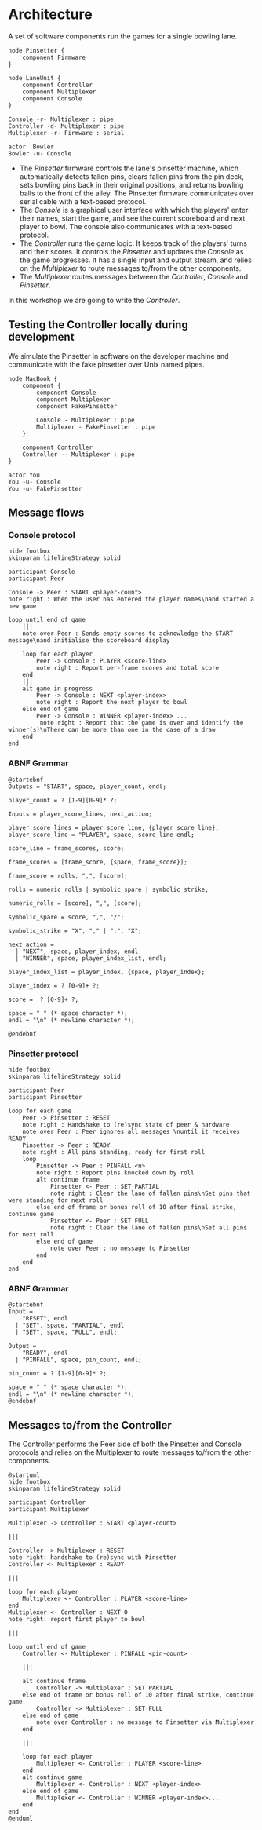 # Architecture

A set of software components run the games for a single bowling lane.

```plantuml
node Pinsetter {
    component Firmware
}

node LaneUnit {
    component Controller
    component Multiplexer
    component Console
}

Console -r- Multiplexer : pipe
Controller -d- Multiplexer : pipe
Multiplexer -r- Firmware : serial

actor  Bowler
Bowler -u- Console
```

* The _Pinsetter_ firmware controls the lane's pinsetter machine, which automatically detects fallen pins, clears fallen pins from the pin deck, sets bowling pins back in their original positions, and returns bowling balls to the front of the alley.  The Pinsetter firmware communicates over serial cable with a text-based protocol.
* The _Console_ is a graphical user interface with which the players' enter their names, start the game, and see the current scoreboard and next player to bowl. The console also communicates with a text-based protocol.
* The _Controller_ runs the game logic.  It keeps track of the players' turns and their scores.  It controls the _Pinsetter_ and updates the _Console_ as the game progresses.  It has a single input and output stream, and relies on the _Multiplexer_ to route messages to/from the other components.
* The _Multiplexer_ routes messages between the _Controller_, _Console_ and _Pinsetter_.

In this workshop we are going to write the _Controller_.

## Testing the Controller locally during development

We simulate the Pinsetter in software on the developer machine and communicate with the fake pinsetter over Unix named pipes.

```plantuml
node MacBook {
    component {
        component Console
        component Multiplexer
        component FakePinsetter
        
        Console - Multiplexer : pipe
        Multiplexer - FakePinsetter : pipe
    }
    
    component Controller
    Controller -- Multiplexer : pipe
}

actor You
You -u- Console
You -u- FakePinsetter
```


## Message flows

### Console protocol

```plantuml
hide footbox
skinparam lifelineStrategy solid

participant Console
participant Peer

Console -> Peer : START <player-count>
note right : When the user has entered the player names\nand started a new game

loop until end of game
    |||
    note over Peer : Sends empty scores to acknowledge the START message\nand initialise the scoreboard display 
    
    loop for each player
        Peer -> Console : PLAYER <score-line>
        note right : Report per-frame scores and total score
    end
    |||
    alt game in progress
        Peer -> Console : NEXT <player-index>
        note right : Report the next player to bowl
    else end of game
        Peer -> Console : WINNER <player-index> ...
         note right : Report that the game is over and identify the winner(s)\nThere can be more than one in the case of a draw
    end
end
```

### ABNF Grammar

```plantuml
@startebnf
Outputs = "START", space, player_count, endl;

player_count = ? [1-9][0-9]* ?;

Inputs = player_score_lines, next_action;

player_score_lines = player_score_line, {player_score_line};
player_score_line = "PLAYER", space, score_line endl;

score_line = frame_scores, score;

frame_scores = [frame_score, {space, frame_score}];

frame_score = rolls, ",", [score];

rolls = numeric_rolls | symbolic_spare | symbolic_strike;

numeric_rolls = [score], ",", [score];

symbolic_spare = score, ",", "/";

symbolic_strike = "X", "," | ",", "X";

next_action =
  | "NEXT", space, player_index, endl
  | "WINNER", space, player_index_list, endl;

player_index_list = player_index, {space, player_index};

player_index = ? [0-9]+ ?;

score =  ? [0-9]+ ?;

space = " " (* space character *); 
endl = "\n" (* newline character *); 

@endebnf
```
### Pinsetter protocol

```plantuml
hide footbox
skinparam lifelineStrategy solid

participant Peer
participant Pinsetter

loop for each game 
    Peer -> Pinsetter : RESET
    note right : Handshake to (re)sync state of peer & hardware
    note over Peer : Peer ignores all messages \nuntil it receives READY 
    Pinsetter -> Peer : READY
    note right : All pins standing, ready for first roll
    loop
        Pinsetter -> Peer : PINFALL <n>
        note right : Report pins knocked down by roll
        alt continue frame
            Pinsetter <- Peer : SET PARTIAL
            note right : Clear the lane of fallen pins\nSet pins that were standing for next roll
        else end of frame or bonus roll of 10 after final strike, continue game
            Pinsetter <- Peer : SET FULL 
            note right : Clear the lane of fallen pins\nSet all pins for next roll
        else end of game
            note over Peer : no message to Pinsetter
        end
    end
end
```

### ABNF Grammar

```plantuml
@startebnf
Input = 
    "RESET", endl
  | "SET", space, "PARTIAL", endl
  | "SET", space, "FULL", endl;

Output = 
    "READY", endl
  | "PINFALL", space, pin_count, endl;

pin_count = ? [1-9][0-9]* ?;

space = " " (* space character *); 
endl = "\n" (* newline character *); 
@endebnf
```


## Messages to/from the Controller

The Controller performs the Peer side of both the Pinsetter and Console protocols and relies on the Multiplexer to route messages to/from the other components.

```plantuml
@startuml
hide footbox
skinparam lifelineStrategy solid

participant Controller
participant Multiplexer

Multiplexer -> Controller : START <player-count>

|||

Controller -> Multiplexer : RESET
note right: handshake to (re)sync with Pinsetter
Controller <- Multiplexer : READY

|||

loop for each player
    Multiplexer <- Controller : PLAYER <score-line>
end
Multiplexer <- Controller : NEXT 0
note right: report first player to bowl

|||

loop until end of game
    Controller <- Multiplexer : PINFALL <pin-count>
    
    |||
    
    alt continue frame
        Controller -> Multiplexer : SET PARTIAL
    else end of frame or bonus roll of 10 after final strike, continue game
        Controller -> Multiplexer : SET FULL
    else end of game
        note over Controller : no message to Pinsetter via Multiplexer
    end
    
    |||
    
    loop for each player
        Multiplexer <- Controller : PLAYER <score-line>
    end
    alt continue game
        Multiplexer <- Controller : NEXT <player-index>
    else end of game
        Multiplexer <- Controller : WINNER <player-index>...
    end
end
@enduml
```

